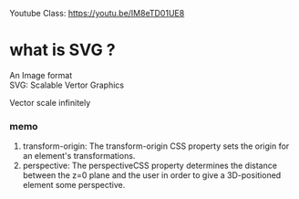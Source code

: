 Youtube Class: https://youtu.be/IM8eTD01UE8

# what is SVG ?

An Image format  
SVG: Scalable Vertor Graphics

Vector scale infinitely

### memo

1. transform-origin: The transform-origin CSS property sets the origin for an element's transformations.
1. perspective: The perspectiveCSS property determines the distance between the z=0 plane and the user in order to give a 3D-positioned element some perspective.
